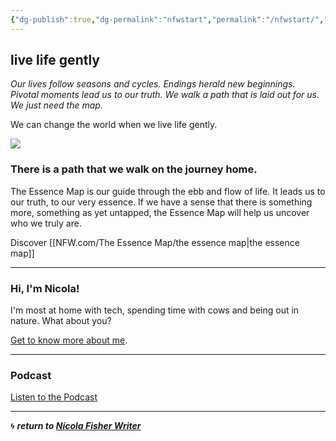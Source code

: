 ```yaml
---
{"dg-publish":true,"dg-permalink":"nfwstart","permalink":"/nfwstart/","dgHomeLink":true,"dgPassFrontmatter":false}
---
```



## live life gently

*Our lives follow seasons and cycles. Endings herald new beginnings. Pivotal moments lead us to our truth. We walk a path that is laid out for us. We just need the map.*

We can change the world when we live life gently.

![](https://source.unsplash.com/R-Mj0aB4DMU/1900x1200)

### There is a path that we walk on the journey home.

The Essence Map is our guide through the ebb and flow of life. It leads us to our truth, to our very essence. If we have a sense that there is something more, something as yet untapped, the Essence Map will help us uncover who we truly are.

Discover [[NFW.com/The Essence Map/the essence map|the essence map]]

---

### Hi, I'm Nicola!

I'm most at home with tech, spending time with cows and being out in nature. What about you?

[Get to know more about me](https://booksbeansboots.co.uk/nfwabout/).

---

### Podcast

[Listen to the Podcast](https://anchor.fm/liveagentlelife)

---

🌀 ***return to [Nicola Fisher Writer](https://booksbeansboots.co.uk/nfwstart/)***